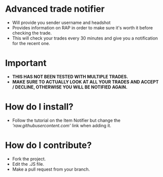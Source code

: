 # Advanced trade notifier

* Will provide you sender username and headshot
* Provides information on RAP in order to make sure it's worth it before checking the trade.
* This will check your trades every 30 minutes and give you a notification for the recent one.

# Important

* **THIS HAS NOT BEEN TESTED WITH MULTIPLE TRADES.**
* **MAKE SURE TO ACTUALLY LOOK AT ALL YOUR TRADES AND ACCEPT / DECLINE, OTHERWISE YOU WILL BE NOTIFIED AGAIN.**

# How do I install?

* Follow the tutorial on the Item Notifier but change the *'raw.githubusercontent.com'* link when adding it.

# How do I contribute?

* Fork the project.
* Edit the .JS file.
* Make a pull request from your branch.
